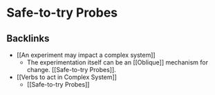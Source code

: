 # Safe-to-try Probes

## Backlinks
* [[An experiment may impact a complex system]]
	* The experimentation itself can be an [[Oblique]] mechanism for change. [[Safe-to-try Probes]].
* [[Verbs to act in Complex System]]
	* [[Safe-to-try Probes]]

<!-- #evergreen -->

<!-- {BearID:F691D693-DA0E-4605-8DF8-3B0694160FCA} -->
